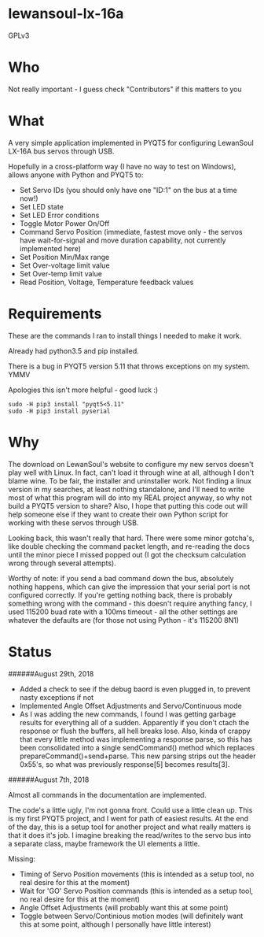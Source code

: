 # lewansoul-lx-16a

GPLv3

# Who

Not really important - I guess check "Contributors" if this matters to you

# What

A very simple application implemented in PYQT5 for configuring LewanSoul LX-16A bus servos through USB.

Hopefully in a cross-platform way (I have no way to test on Windows), allows anyone with Python and PYQT5 to:

* Set Servo IDs (you should only have one "ID:1" on the bus at a time now!)
* Set LED state
* Set LED Error conditions
* Toggle Motor Power On/Off
* Command Servo Position (immediate, fastest move only - the servos have wait-for-signal and move duration capability, not currently implemented here)
* Set Position Min/Max range
* Set Over-voltage limit value
* Set Over-temp limit value
* Read Position, Voltage, Temperature feedback values

# Requirements

These are the commands I ran to install things I needed to make it work.

Already had python3.5 and pip installed.

There is a bug in PYQT5 version 5.11 that throws exceptions on my system. YMMV

Apologies this isn't more helpful - good luck :)
```
sudo -H pip3 install "pyqt5<5.11"
sudo -H pip3 install pyserial
```

# Why

The download on LewanSoul's website to configure my new servos doesn't play well with Linux.  In fact, can't load it through wine at all, although I don't blame wine.  To be fair, the installer and uninstaller work.
Not finding a linux version in my searches, at least nothing standalone, and I'll need to write most of what this program will do into my REAL project anyway, so why not build a PYQT5 version to share?
Also, I hope that putting this code out will help someone else if they want to create their own Python script for working with these servos through USB.

Looking back, this wasn't really that hard.  There were some minor gotcha's, like double checking the command packet length, and re-reading the docs until the minor piece I missed popped out (I got the checksum calculation wrong through several attempts).

Worthy of note: if you send a bad command down the bus, absolutely nothing happens, which can give the impression that your serial port is not configured correctly.  If you're getting nothing back, there is probably something wrong with the command - this doesn't require anything fancy, I used 115200 buad rate with a 100ms timeout - all the other settings are whatever the defaults are (for those not using Python - it's 115200 8N1)


# Status

######August 29th, 2018

* Added a check to see if the debug baord is even plugged in, to prevent nasty exceptions if not
* Implemented Angle Offset Adjustments and Servo/Continuous mode
* As I was adding the new commands, I found I was getting garbage results for everything all of a sudden. Apparently if you don't ctach the response or flush the buffers, all hell breaks lose.  Also, kinda of crappy that every little method was implementing a response parse, so this has been consolidated into a single sendCommand() method which replaces prepareCommand()+send+parse.  This new parsing strips out the header 0x55's, so what was previously response[5] becomes results[3].

######August 7th, 2018

Almost all commands in the documentation are implemented.

The code's a little ugly, I'm not gonna front.  Could use a little clean up.  This is my first PYQT5 project, and I went for path of easiest results. At the end of the day, this is a setup tool for another project and what really matters is that it does it's job. I imagine breaking the read/writes to the servo bus into a separate class, maybe framework the UI elements a little.

Missing:
* Timing of Servo Position movements (this is intended as a setup tool, no real desire for this at the moment)
* Wait for 'GO' Servo Position commands (this is intended as a setup tool, no real desire for this at the moment)
* Angle Offset Adjustments (will probably want this at some point)
* Toggle between Servo/Continious motion modes (will definitely want this at some point, although I personally have little interest)


